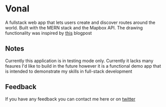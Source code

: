 # Vonal

A fullstack web app that lets users create and discover routes around the world. Built with the MERN stack and the Mapbox API. The drawing functionality was inspired by [this](https://blog.mapbox.com/map-hacks-directions-api-draw-tools-7557134622e9) blogpost

## Notes

Currently this application is in testing mode only. Currently it lacks many feaures I'd like to build in the future however it is a functional demo app that is intended to demonstrate my skills in full-stack development

## Feedback

If you have any feedback you can contact me here or on [twitter](https://twitter.com/a_illyes)
